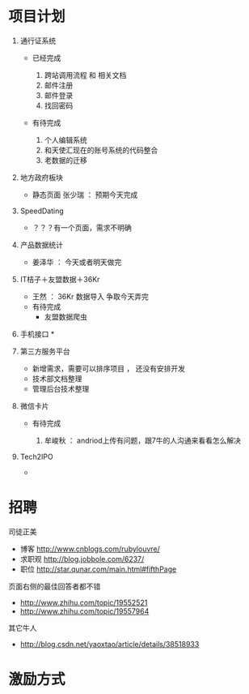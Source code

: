 # 项目计划

1. 通行证系统

    * 已经完成
        1. 跨站调用流程 和 相关文档
        1. 邮件注册
        1. 邮件登录
        1. 找回密码

    * 有待完成
        1. 个人编辑系统
        1. 和天使汇现在的账号系统的代码整合
        1. 老数据的迁移


1. 地方政府板块
    * 静态页面 张少瑞 ： 预期今天完成

1. SpeedDating
    * ？？？有一个页面，需求不明确

1. 产品数据统计
    * 姜泽华 ： 今天或者明天做完

1. IT桔子＋友盟数据＋36Kr
    * 王然 ： 36Kr 数据导入 争取今天弄完
    * 有待完成
        * 友盟数据爬虫

1. 手机接口
    * 

1. 第三方服务平台

    * 新增需求，需要可以排序项目 ， 还没有安排开发
    * 技术部文档整理
    * 管理后台技术整理

1. 微信卡片

    * 有待完成

        1. 牟峻秋 ： andriod上传有问题，跟7牛的人沟通来看看怎么解决

1. Tech2IPO

    *





# 招聘

司徒正美

* 博客 http://www.cnblogs.com/rubylouvre/
* 求职观 http://blog.jobbole.com/6237/
* 职位 http://star.qunar.com/main.html#fifthPage


页面右侧的最佳回答者都不错
* http://www.zhihu.com/topic/19552521
* http://www.zhihu.com/topic/19557964

其它牛人
* http://blog.csdn.net/yaoxtao/article/details/38518933

# 激励方式
